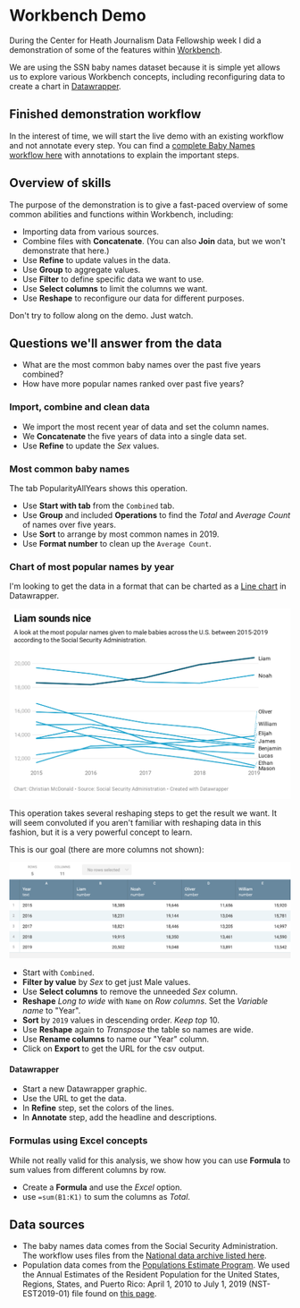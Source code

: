 # Workbench Demo

During the Center for Heath Journalism Data Fellowship week I did a demonstration of some of the features within [Workbench](https://workbenchdata.com/).

We are using the SSN baby names dataset because it is simple yet allows us to explore various Workbench concepts, including reconfiguring data to create a chart in [Datawrapper](https://www.datawrapper.de/).

## Finished demonstration workflow

In the interest of time, we will start the live demo with an existing workflow and not annotate every step. You can find a [complete Baby Names workflow here](https://app.workbenchdata.com/workflows/114674) with annotations to explain the important steps.

## Overview of skills

The purpose of the demonstration is to give a fast-paced overview of some common abilities and functions within Workbench, including:

- Importing data from various sources.
- Combine files with **Concatenate**. (You can also **Join** data, but we won't demonstrate that here.)
- Use **Refine** to update values in the data.
- Use **Group** to aggregate values.
- Use **Filter** to define specific data we want to use.
- Use **Select columns** to limit the columns we want.
- Use **Reshape** to reconfigure our data for different purposes.

Don't try to follow along on the demo. Just watch.

## Questions we'll answer from the data

- What are the most common baby names over the past five years combined?
- How have more popular names ranked over past five years?

### Import, combine and clean data

- We import the most recent year of data and set the column names.
- We **Concatenate** the five years of data into a single data set.
- Use **Refine** to update the *Sex* values.

### Most common baby names

The tab PopularityAllYears shows this operation.

- Use **Start with tab** from the `Combined` tab.
- Use **Group** and included **Operations** to find the *Total* and *Average Count* of names over five years.
- Use **Sort** to arrange by most common names in 2019.
- Use **Format number** to clean up the `Average Count`.

### Chart of most popular names by year

I'm looking to get the data in a format that can be charted as a [Line chart](https://academy.datawrapper.de/article/23-how-to-create-a-line-chart) in Datawrapper.

![Names](img/liam-sounds-nice.png)

This operation takes several reshaping steps to get the result we want. It will seem convoluted if you aren't familiar with reshaping data in this fashion, but it is a very powerful concept to learn.

This is our goal (there are more columns not shown):

![Names shaped](img/names-shaped.png)

- Start with `Combined`.
- **Filter by value** by *Sex* to get just Male values.
- Use **Select columns** to remove the unneeded *Sex* column.
- **Reshape** *Long to wide* with `Name` on *Row columns*. Set the *Variable name* to "Year".
- **Sort** by `2019` values in descending order. *Keep top* 10.
- Use **Reshape** again to *Transpose* the table so names are wide.
- Use **Rename columns** to name our "Year" column.
- Click on **Export** to get the URL for the csv output.

#### Datawrapper

- Start a new Datawrapper graphic.
- Use the URL to get the data.
- In **Refine** step, set the colors of the lines.
- In **Annotate** step, add the headline and descriptions.

### Formulas using Excel concepts

While not really valid for this analysis, we show how you can use **Formula** to sum values from different columns by row.

- Create a **Formula** and use the *Excel* option.
- use `=sum(B1:K1)` to sum the columns as *Total*.

## Data sources

- The baby names data comes from the Social Security Administration. The workflow uses files from the [National data archive listed here](https://www.ssa.gov/oact/babynames/limits.html).
- Population data comes from the [Populations Estimate Program](https://www.census.gov/programs-surveys/popest.html). We used the Annual Estimates of the Resident Population for the United States, Regions, States, and Puerto Rico: April 1, 2010 to July 1, 2019 (NST-EST2019-01) file found on [this page](https://www.census.gov/data/tables/time-series/demo/popest/2010s-national-total.html).
